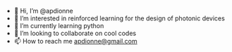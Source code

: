 - 👋 Hi, I’m @apdionne
- 👀 I’m interested in reinforced learning for the design of photonic devices
- 🌱 I’m currently learning python
- 💞️ I’m looking to collaborate on cool codes
- 📫 How to reach me apdionne@gmail.com

<!---
apdionne/apdionne is a ✨ special ✨ repository because its `README.md` (this file) appears on your GitHub profile.
You can click the Preview link to take a look at your changes.
--->
